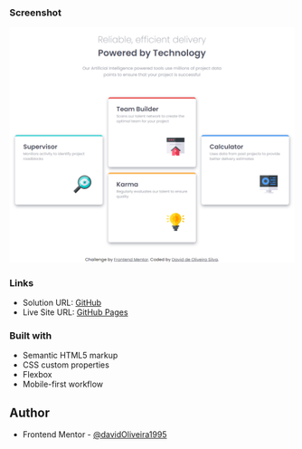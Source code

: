 
### Screenshot

![](images/four-card.png)

### Links

- Solution URL: [GitHub](https://github.com/davidOliveira1995)
- Live Site URL: [GitHub Pages]( https://davidoliveira1995.github.io/four-card-feature-section-master/)

### Built with

- Semantic HTML5 markup
- CSS custom properties
- Flexbox
- Mobile-first workflow

## Author

- Frontend Mentor - [@davidOliveira1995](https://www.frontendmentor.io/profile/davidOliveira1995)

